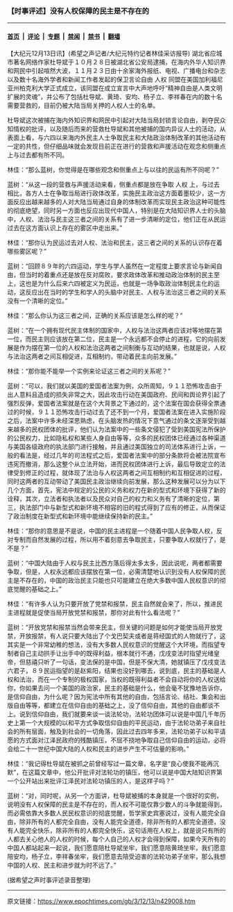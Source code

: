 ### 【时事评述】没有人权保障的民主是不存在的

---

#### [首页](../../../..?n429008) &nbsp;|&nbsp; [评论](../../../../../epoch-comment?n429008) &nbsp;|&nbsp; [专题](../../../../../epoch-special?n429008) &nbsp;|&nbsp; [禁闻](../../../../../epoch-news?n429008) &nbsp;|&nbsp; [禁书](../../../../../books?n429008) &nbsp;|&nbsp; [翻墙](https://github.com/gfw-breaker/nogfw/blob/master/README.md?n429008)


<div class="post_content" id="artbody" itemprop="articleBody">
 <!-- article content begin -->
 <p>
  【大纪元12月13日讯】(希望之声记者/大纪元特约记者林佳采访报导) 湖北省应城市著名网络作家杜导斌于１０月２８日被湖北省公安局逮捕，在海内外华人知识界和网民中引起喧然大波，１１月２３日由十余家海外报纸、电视、广播电台和杂志以及数十名海外学者和新闻工作者发起的保卫言论自由
  <ok href="https://www.epochtimes.com/gb/tag/%E4%BA%BA%E6%9D%83.html">
   人权
  </ok>
  同盟在美国加利福尼亚州柏克利大学正式成立，该同盟在成立宣言中大声地呼吁“精神自由是人类文明扩展的灵魂”，并公布了包括杜导斌、黄琦、安均、杨子立、李祥春在内的数十名需要营救的，目前仍被大陆当局关押的人权人士的名单。
 </p>
 <p>
  杜导斌这次被捕在海内外知识界和网民中引起对大陆当局封锁言论自由，剥夺民众知情权的批评，以及随后而来的营救杜导斌和其他被捕的国内异议人士的活动，从表面上看，与六四以来海内外民主人士争取民主和大陆政治体制改革的其他活动有一定的共性，但仔细品味就会发现目前正在进行的营救和声援活动在观念和侧重点上与过去都有所不同。
 </p>
 <p>
  林佳：“那么蓝树，你觉得是在哪些观念和侧重点上与以往的民运有所不同呢？”
 </p>
 <p>
  蓝树：“从这一段的营救与声援活动来看，侧重点都是放在争取
  <ok href="https://www.epochtimes.com/gb/tag/%E4%BA%BA%E6%9D%83.html">
   人权
  </ok>
  上，与过去相比，各方人士在争取当局进行政体改革，实施民主政治这方面着墨较少，这一方面反应出越来越多的人对大陆当局通过自身的体制改革而实现民主政治这种可能性的彻底绝望，同时另一方面也反应出现代中国人，特别是在大陆知识界人士的头脑中，人权、法治与民主这三者之间的关系有了进一步清晰的定位，他们正在从民运过去在这方面认识上存在的雾区中走出来。”
 </p>
 <p>
  林佳：“那你认为民运过去对人权、法治和民主，这三者之间的关系的认识存在着哪些雾区呢？”
 </p>
 <p>
  蓝树：“回顾８９年的六四运动，学生与学人虽然在一定程度上要求言论与新闻自由，但当时的着重点还是放在反对腐败，要求政体改革和推动政治体制的民主至上，这也是为什么后来六四被定义为民运，也就是一场争取政治体制民主化的运动，这反应出在当时的学生和学人的头脑中对民主、人权与法治这三者之间的关系没有一个清晰的定位。”
 </p>
 <p>
  林佳：“那么你认为这三者之间，正确的关系应该是怎么样的呢？”
 </p>
 <p>
  蓝树：“在一个拥有现代民主体制的国家中，人权与法治这两者应该对等地摆在第一位，而民主则应该放在第二位，民主是一个永远都不会停止的进程，它的向前发展是作为摆在第一位的人权和法治这两者之间制衡与互动的结果，也就是说，人权与法治这两者之间互相促进，互相制约，带动着民主向前发展。”
 </p>
 <p>
  林佳：“那你能不能举一个实例来论证这三者之间的关系呢？”
 </p>
 <p>
  蓝树：“可以，我们就以美国的爱国者法案为例，众所周知，９１１恐怖攻击由于出人意料且造成的损失非常之大，因此攻击行动在美国政府、民间和舆论界引起了强烈反弹，爱国者法案就是在这个大背景之下通过的，这个法案在国会获得全票通过的时候，９１１恐怖攻击行动过去了还不到一个月，爱国者法案在进入实施阶段之后，法案中许多未经深思熟虑，在头脑发热的情况下意气通过的条文逐渐受到越来越多的民权团体的批评，他们认为法案中的一些条文侵犯了受到美国宪法所保护的公民权力，比如隐私权和某些人身自由等等，众多的民权团体已经通过各种渠道与美国各级政府的执法部门进行接触，并且通过美国独立的司法体系进行上诉，一般的看法是，经过几年的司法程式之后，爱国者法案中的部分条款将会被法院宣布违宪而撤消，那么这整个从立法开始，进而民权团体进行上诉，最后导致定立的法律受到修正的过程，就体现了法治与人权这两者之间互相制约和互相促进的过程，同时这两者的互动带动了美国民主政治继续向前发展，那么这种发展可以分为以下几个方面，首先，宪法中规定的公民的义务和权力在新的型式和环境下获得了新的诠释，其次，立法者和执法者以及民众对自己的权力和义务有了清晰的定位，第三，执法部门中与新型式和新环境不相容的旧的程式得到了应有的修正，从而保证了政治制度在新型式和新环境中能继续保持新的民主。”
 </p>
 <p>
  林佳：“那你的意思是不是说，中国的民主进程是一个随着中国人民争取人权，反对专制而自然发展的过程，所以用不着刻意去争取民主，只要争取人权就行了，是不是？”
 </p>
 <p>
  蓝树：“中国大陆由于人权与民主比西方落后得太多太多，因此说呢，两者都需要争取，但是，人权永远都应该摆放在第一位，必需清楚地认识到没有人权保障的民主是不存在的，中国的政治民主只能也只可能建立在绝大多数中国人民权意识的彻底觉醒的基础之上。”
 </p>
 <p>
  林佳：“有许多人认为只要开放了党禁和报禁，民主自然就会来了，所以，推进民主进程就是促使当局开放党禁和报禁，那你对此有什么看法呢？”
 </p>
 <p>
  蓝树：“开放党禁和报禁当然会带来民主，但关键的问题是如何才能使当局开放党禁，开放报禁，有人说只要大陆出了个戈巴契夫或者是蒋经国式的人物就行了，这其实是一个非常幼稚的想法，没有大多数人民权意识的觉醒这个大环境，而指望专制者自己主动拱手让出手中的既得利益，根本就行不通，戊戌变法时指望光绪皇帝，但慈禧只听了一句话，变法保的是中国，但是不保大清，她就镇压了戊戌变法六君子，８９民运指望的是赵紫阳，结果也没好到哪去，说到底，民主的基础是人权和法治，而在一个专制的极权国家，当权的既得利益者不会自动将你的人权送给你，你如果去问一个美国的政治家，民主的基础是什么，他会毫不犹豫地告诉你，是信仰自由，为什么呢？因为宪法中所有其他的自由，包括言论、结社、集会和出版自由等等，都建立在信仰自由的基础之上，没了信仰自由，其他的自由都谈不上。说到信仰自由，我们就要来谈一谈法轮功，法轮功团体可以说是中国几千年历史上第一个大规模的以和平方式争取信仰自由的平民运动，由于法轮功弟子来自社会的所有层面，触及到社会的一切角落，因此过去四年多来，法轮功弟子以和平请愿的方式面对江泽民政府的残酷镇压，不屈不挠地争取自己信仰自由的运动，必将会给二十一世纪中国大陆的人权和民主的进步产生不可估量的影响。”
 </p>
 <p>
  林佳：“我记得杜导斌在被抓之前曾经写过一篇文章，名字是“良心使我不能再沉默”，在这篇文章中，他公开批评对法轮功的镇压，他可以说是中国大陆知识界第一个公开站出来批评江泽民对法轮功镇压的人，是这样子吗？”
 </p>
 <p>
  蓝树：“对，同时呢，从另一个方面讲，杜导斌被捕的本身就是一个很好的实例，说明没有人权保障的民主是不存在的，而人权不可能仅靠少数人的斗争就能得到，而必需依靠大多数人民民权意识的彻底觉醒，哲学家史宾塞说过，没有人能完全自由，除非所有的人都完全自由，没有人能完全道德，除非所有的人都完全道德，没有人能完全快乐，除非所有的人都完全快乐，这句话用在人权上，就是说只有所的人都去关心他人的人权的时候，每个人自己的人权才会得到保障，如果今天所有的中国人都站起来一起说，我们愿意陪杜导斌坐牢，我们愿意陪黄琦坐牢，我们愿意陪安均，杨子立，李祥春坐牢，我们愿意去陪受迫害的法轮功弟子坐牢，那么我想中国的人权、民主和进步就为时不远了。”
 </p>
 <p>
  (据希望之声时事评述录音整理)
  <font color="#ffffff">
   (http://www.dajiyuan.com)
  </font>
 </p>
 <!-- article content end -->
 <div id="below_article_ad">
 </div>
</div>


---

原文链接：https://www.epochtimes.com/gb/3/12/13/n429008.htm